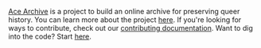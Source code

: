 [Ace Archive](https://acearchive.lgbt) is a project to build an online archive
for preserving queer history. You can learn more about the project
[here](https://acearchive.lgbt/about/). If you're looking for ways to
contribute, check out our [contributing
documentation](https://acearchive.lgbt/docs/contributing/getting-started/).
Want to dig into the code? Start
[here](https://github.com/acearchive/acearchive.lgbt#readme).
